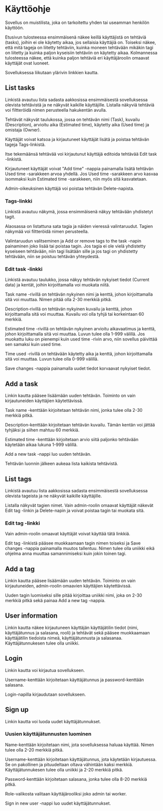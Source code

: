 # Käyttöohje

Sovellus on muistilista, joka on tarkoitettu yhden tai useamman henkilön käyttöön. 

Etusivun tulosteessa ensimmäisenä näkee keillä käyttäjistä on tehtäviä (tasks), joihin ei ole käytetty aikaa, jos sellaisia käyttäjiä on.
Toiseksi näkee, että mitä tageja on liitetty tehtäviin, kuinka moneen tehtävään mikäkin tagi on liitetty ja kuinka paljon kyseisiin tehtäviin on käytetty aikaa.
Kolmannessa tulosteessa näkee, että kuinka paljon tehtäviä eri käyttäjäroolin omaavat käyttäjät ovat luoneet.

Sovelluksessa liikutaan ylärivin linkkien kautta.

## List tasks

Linkistä avautuu lista sadasta aakkosissa ensimmäisestä sovelluksessa olevista tehtävistä ja ne näkyvät kaikille käyttäjille. Listalla näkyviä tehtäviä voi filtteröidä nimen perusteella hakukentän avulla.

Tehtävät näkyvät taulukossa, jossa on tehtävän nimi (Task), kuvailu (Description), arvioitu aika (Estimated time), käytetty aika (Used time) ja omistaja (Owner).

Käyttäjät voivat katsoa ja kirjautuneet käyttäjät lisätä ja poistaa tehtävän tageja Tags-linkistä.

Itse tekemäänsä tehtävää voi kirjautunut käyttäjä editoida tehtävää Edit task -linkistä.

Kirjautuneet käyttäjät voivat "Add time" -nappia painamalla lisätä tehtävän Used time -sarakkeen arvoa yhdellä. Jos Used time -sarakkeen arvo kasvaa isommaksi kuin Estimated time -sarakkeen, niin myös sitä kasvatetaan.

Admin-oikeuksinen käyttäjä voi poistaa tehtävän Delete-napista.

### Tags-linkki

Linkistä avautuu näkymä, jossa ensimmäisenä näkyy tehtävään yhdistetyt tagit.

Alaosassa on listattuna sata tagia ja näiden vieressä valintaruudut. Tagien näkymää voi filtteröidä nimen perusteella.

Valintaruudun valitseminen ja Add or remove tags to the task -napin painaminen joko lisää tai poistaa tagin. Jos tagia ei ole vielä yhdistetty kyseiseen tehtävään, niin tagi lisätään sille ja jos tagi on yhdistetty tehtävään, niin se poistuu tehtävän yhteydestä.

### Edit task -linkki

Linkistä avautuu taulukko, jossa näkyy tehtävän nykyiset tiedot (Current data) ja kentät, joihin kirjoittamalla voi muokata niitä.

Task name -rivillä on tehtävän nykyinen nimi ja kenttä, johon kirjoittamalla sitä voi muuttaa. Nimen pitää olla 2-30 merkkiä pitkä.

Description-rivillä on tehtävän nykyinen kuvailu ja kenttä, johon kirjoittamalla sitä voi muuttaa. Kuvailu voi olla tyhjä tai korkeintaan 60 merkkiä.

Estimated time -rivillä on tehtävän nykyinen arvioitu aikavaatimus ja kenttä, johon kirjoittamalla sitä voi muuttaa. Luvun tulee olla 1-999 välillä. Jos muokattu luku on pienempi kuin used time -rivin arvo, niin sovellus päivittää sen samaksi kuin used time.

Time used -rivillä on tehtävään käytetty aika ja kenttä, johon kirjoittamalla sitä voi muuttaa. Luvun tulee olla 0-999 välillä.

Save changes -nappia painamalla uudet tiedot korvaavat nykyiset tiedot.

## Add a task

Linkin kautta pääsee lisäämään uuden tehtävän. Toiminto on vain kirjautuneiden käyttäjien käytettävissä.

Task name -kenttään kirjoitetaan tehtävän nimi, jonka tulee olla 2-30 merkkiä pitkä.

Description-kenttään kirjoitetaan tehtävän kuvailu. Tämän kentän voi jättää tyhjäksi ja siihen mahtuu 60 merkkiä.

Estimated time -kenttään kirjoitetaan arvio siitä paljonko tehtävään käytetään aikaa lukuna 1-999 välillä.

Add a new task -nappi luo uuden tehtävän. 

Tehtävän luonnin jälkeen aukeaa lista kaikista tehtävistä.

## List tags

Linkistä avautuu lista aakkosissa sadasta ensimmäisestä sovelluksessa olevista tageista ja ne näkyvät kaikille käyttäjille.

Listalla näkyvät tagien nimet. Vain admin-roolin omaavat käyttäjät näkevät Edit tag -linkin ja Delete-napin ja voivat poistaa tagin tai muokata sitä.

### Edit tag -linkki

Vain admin-roolin omaavat käyttäjät voivat käyttää tätä linkkiä.

Edit tag -linkistä pääsee muokkaamaan tagin nimen toiseksi ja Save changes -nappia painamalla muutos tallentuu. Nimen tulee olla uniikki eikä ohjelma anna muuttaa samannimiseksi kuin jokin toinen tagi.

## Add a tag

Linkin kautta pääsee lisäämään uuden tehtävän. Toiminto on vain kirjautuneiden, admin-roolin omaavien käyttäjien käytettävissä.

Uuden tagin luomiseksi sille pitää kirjoittaa uniikki nimi, joka on 2-30 merkkiä pitkä sekä painaa Add a new tag -nappia.

## User information

Linkin kautta näkee kirjautuneen käyttäjän käyttäjätilin tiedot (nimi, käyttäjätunnus ja salasana, rooli) ja tehtävät sekä pääsee muokkaamaan käyttäjätilin tiedoista nimeä, käyttäjätunnusta ja salasanaa. Käyttäjätunnukesen tulee olla uniikki.

## Login

Linkin kautta voi kirjautua sovellukseen.

Username-kenttään kirjoitetaan käyttäjätunnus ja password-kenttään salasana.

Login-napilla kirjaudutaan sovellukseen.

## Sign up

Linkin kautta voi luoda uudet käyttäjätunnukset.

### Uusien käyttäjätunnusten luominen

Name-kenttään kirjoitetaan nimi, jota sovelluksessa haluaa käyttää. Nimen tulee olla 2-20 merkkiä pitkä.

Username-kenttään kirjoitetaan käyttäjätunnus, jota käytetään kirjautuessa. Se on pakollinen ja pituudeltaan oltava vähintään kaksi merkkiä. Käyttäjätunnukesen tulee olla uniikki ja 2-20 merkkiä pitkä.

Password-kenttään kirjoitetaan salasana, jonka tulee olla 8-20 merkkiä pitkä.

Role-valikosta valitaan käyttäjärooliksi joko admin tai worker.

Sign in new user -nappi luo uudet käyttäjätunnukset.


